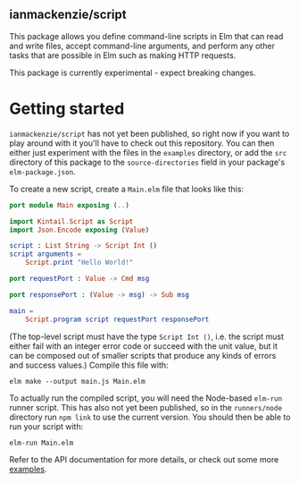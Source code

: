 ## ianmackenzie/script

This package allows you define command-line scripts in Elm that can read and
write files, accept command-line arguments, and perform any other tasks that are
possible in Elm such as making HTTP requests.

This package is currently experimental - expect breaking changes.

# Getting started

`ianmackenzie/script` has not yet been published, so right now if you want to
play around with it you'll have to check out this repository. You can then
either just experiment with the files in the `examples` directory, or add the
`src` directory of this package to the `source-directories` field in your
package's `elm-package.json`.

To create a new script, create a `Main.elm` file that looks like this:

```elm
port module Main exposing (..)

import Kintail.Script as Script
import Json.Encode exposing (Value)

script : List String -> Script Int ()
script arguments =
    Script.print "Hello World!"

port requestPort : Value -> Cmd msg

port responsePort : (Value -> msg) -> Sub msg

main =
    Script.program script requestPort responsePort
```

(The top-level script must have the type `Script Int ()`, i.e. the script must
either fail with an integer error code or succeed with the unit value, but it
can be composed out of smaller scripts that produce any kinds of errors and
success values.) Compile this file with:

```
elm make --output main.js Main.elm
```

To actually run the compiled script, you will need the Node-based `elm-run`
runner script. This has also not yet been published, so in the `runners/node`
directory run `npm link` to use the current version. You should then be able to
run your script with:

```
elm-run Main.elm
```

Refer to the API documentation for more details, or check out some more
[examples](examples).
